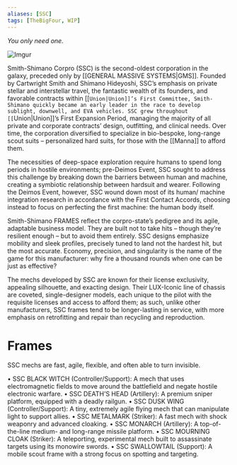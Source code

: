 ```yaml
---
aliases: [SSC]
tags: [TheBigFour, WIP]
---
```


*You only need one.*

![Imgur](https://i.imgur.com/nWS35jf.png)

Smith-Shimano Corpro (SSC) is the second-oldest corporation in the galaxy, preceded only by [[GENERAL MASSIVE SYSTEMS|GMS]]. Founded by Cartwright Smith and Shimano Hideyoshi, SSC’s emphasis on private stellar and interstellar travel, the fantastic wealth of its founders, and favorable contracts within [[``Union|Union]]’s First Committee, Smith-Shimano quickly became an early leader in the race to develop sublight, downwell, and EVA vehicles. SSC grew throughout [[``Union|Union]]’s First Expansion Period, managing the majority of all private and corporate contracts’ design, outfitting, and clinical needs. Over time, the corporation diversified to specialize in bio-bespoke, long-range scout suits – personalized hard suits, for those with the [[Manna]] to afford them. 

The necessities of deep-space exploration require humans to spend long periods in hostile environments; pre-Deimos Event, SSC sought to address this challenge by breaking down the barriers between human and machine, creating a symbiotic relationship between hardsuit and wearer. Following the Deimos Event, however, SSC wound down most of its human/ machine integration research in accordance with the First Contact Accords, choosing instead to focus on perfecting the first machine: the human body itself. 

Smith-Shimano FRAMES reflect the corpro-state’s pedigree and its agile, adaptable business model. They are built not to take hits – though they’re resilient enough – but to avoid them entirely. SSC designs emphasize mobility and sleek profiles, precisely tuned to land not the hardest hit, but the most accurate. Economy, precision, and singularity is the name of the game for this manufacturer: why fire a thousand rounds when one can be just as effective? 

The mechs developed by SSC are known for their license exclusivity, appealing silhouette, and exacting design. Their LUX-Iconic line of chassis are coveted, single-designer models, each unique to the pilot with the requisite licenses and access to afford them; as such, unlike other manufacturers, SSC frames tend to be longer-lasting in service, with more emphasis on retrofitting and repair than recycling and reproduction.

# Frames

SSC mechs are fast, agile, flexible, and often able to
turn invisible.

• SSC BLACK WITCH (Controller/Support): A mech that
uses electromagnetic fields to move around the
battlefield and negate hostile electronic warfare.
• SSC DEATH’S HEAD (Artillery): A premium sniper
platform, equipped with a deadly railgun.
• SSC DUSK WING (Controller/Support): A tiny,
extremely agile flying mech that can manipulate
light to support allies.
• SSC METALMARK (Striker): A fast mech with shock
weaponry and advanced cloaking.
• SSC MONARCH (Artillery): A top-of-the-line
medium- and long-range missile platform.
• SSC MOURNING CLOAK (Striker): A teleporting,
experimental mech built to assassinate targets
using its monowire swords.
• SSC SWALLOWTAIL (Support): A mobile scout frame
with a strong focus on spotting and targeting.